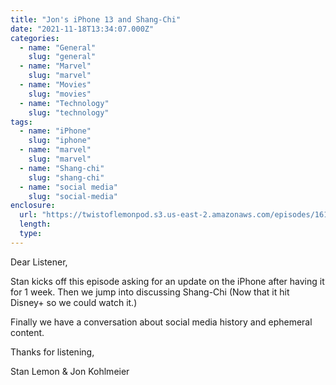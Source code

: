 ```yaml
---
title: "Jon's iPhone 13 and Shang-Chi"
date: "2021-11-18T13:34:07.000Z"
categories:
  - name: "General"
    slug: "general"
  - name: "Marvel"
    slug: "marvel"
  - name: "Movies"
    slug: "movies"
  - name: "Technology"
    slug: "technology"
tags:
  - name: "iPhone"
    slug: "iphone"
  - name: "marvel"
    slug: "marvel"
  - name: "Shang-chi"
    slug: "shang-chi"
  - name: "social media"
    slug: "social-media"
enclosure:
  url: "https://twistoflemonpod.s3.us-east-2.amazonaws.com/episodes/161-lwatol-20211118.mp3"
  length:
  type:
---
```


Dear Listener,

Stan kicks off this episode asking for an update on the iPhone after having it for 1 week. Then we jump into discussing Shang-Chi (Now that it hit Disney+ so we could watch it.)

Finally we have a conversation about social media history and ephemeral content.

Thanks for listening,

Stan Lemon & Jon Kohlmeier
